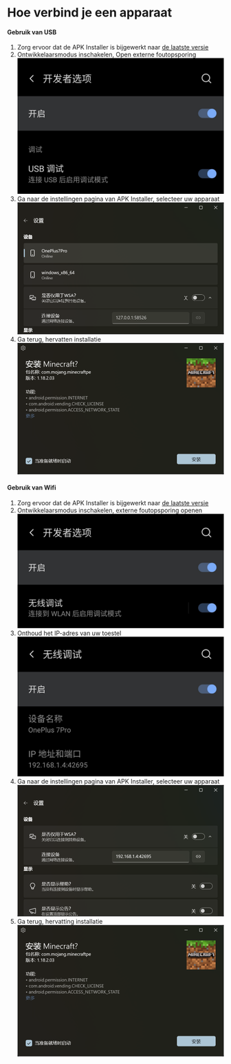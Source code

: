 # Hoe verbind je een apparaat
#### Gebruik van USB
1. Zorg ervoor dat de APK Installer is bijgewerkt naar [de laatste versie](https://www.microsoft.com/store/productId/9P2JFQ43FPPG "APK Installer")
2. Ontwikkelaarsmodus inschakelen, Open externe foutopsporing ![Ontwikkelaarsmodus](https://raw.githubusercontent.com/Paving-Base/APK-Installer/screenshots/Documents/Tutorials/How%20To%20Connect%20Device/Images/Screenshot_20221002-172252.jpg)
3. Ga naar de instellingen pagina van APK Installer, selecteer uw apparaat ![Instellingen pagina](https://raw.githubusercontent.com/Paving-Base/APK-Installer/screenshots/Documents/Tutorials/How%20To%20Connect%20Device/Images/Snipaste_2022-10-02_17-37-30.png)
4. Ga terug, hervatten installatie ![Installatie hervatten](https://raw.githubusercontent.com/Paving-Base/APK-Installer/screenshots/Documents/Tutorials/How%20To%20Connect%20Device/Images/Snipaste_2022-10-02_17-34-04.png)
#### Gebruik van Wifi
1. Zorg ervoor dat de APK Installer is bijgewerkt naar [de laatste versie](https://www.microsoft.com/store/productId/9P2JFQ43FPPG "APK Installer")
2. Ontwikkelaarsmodus inschakelen, externe foutopsporing openen ![Ontwikkelaarsmodus](https://raw.githubusercontent.com/Paving-Base/APK-Installer/screenshots/Documents/Tutorials/How%20To%20Connect%20Device/Images/Screenshot_20221002-174001.jpg)
3. Onthoud het IP-adres van uw toestel ![IP-adres](https://raw.githubusercontent.com/Paving-Base/APK-Installer/screenshots/Documents/Tutorials/How%20To%20Connect%20Device/Images/Screenshot_20221002-174200.jpg)
3. Ga naar de instellingen pagina van APK Installer, selecteer uw apparaat ![Instellingen pagina](https://raw.githubusercontent.com/Paving-Base/APK-Installer/screenshots/Documents/Tutorials/How%20To%20Connect%20Device/Images/Snipaste_2022-10-02_17-46-28.png)
4. Ga terug, hervatting installatie ![Installatie hervatten](https://raw.githubusercontent.com/Paving-Base/APK-Installer/screenshots/Documents/Tutorials/How%20To%20Connect%20Device/Images/Snipaste_2022-10-02_17-34-04.png)
